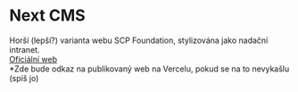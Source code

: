 # Next CMS

Horší (lepší?) varianta webu SCP Foundation, stylizována jako nadační intranet.    
[Oficiální web](https://scp-wiki.wikidot.com)  
*Zde bude odkaz na publikovaný web na Vercelu, pokud se na to nevykašlu (spíš jo)  
